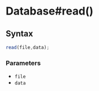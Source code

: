 # Database#read()


<!-- examples -->
<!-- examples -->

## Syntax

```js
read(file,data);
```

<!-- parameters -->
### Parameters

- `file`
- `data`
<!-- parameters -->

<!-- return -->
<!-- return -->
